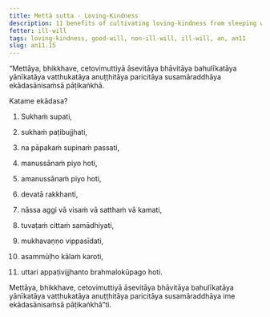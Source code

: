 ```yaml
---
title: Mettā sutta - Loving-Kindness
description: 11 benefits of cultivating loving-kindness from sleeping with ease to dying unconfused to going to the Brahma world.
fetter: ill-will
tags: loving-kindness, good-will, non-ill-will, ill-will, an, an11
slug: an11.15
---
```


“Mettāya, bhikkhave, cetovimuttiyā āsevitāya bhāvitāya bahulīkatāya yānīkatāya vatthukatāya anuṭṭhitāya paricitāya susamāraddhāya ekādasānisaṁsā pāṭikaṅkhā.

Katame ekādasa?

1. Sukhaṁ supati,

2. sukhaṁ paṭibujjhati,

3. na pāpakaṁ supinaṁ passati,

4. manussānaṁ piyo hoti,

5. amanussānaṁ piyo hoti,

6. devatā rakkhanti,

7. nāssa aggi vā visaṁ vā satthaṁ vā kamati,

8. tuvaṭaṁ cittaṁ samādhiyati,

9. mukhavaṇṇo vippasīdati,

10. asammūḷho kālaṁ karoti,

11. uttari appaṭivijjhanto brahmalokūpago hoti.

Mettāya, bhikkhave, cetovimuttiyā āsevitāya bhāvitāya bahulīkatāya yānīkatāya vatthukatāya anuṭṭhitāya paricitāya susamāraddhāya ime ekādasānisaṁsā pāṭikaṅkhā”ti.
